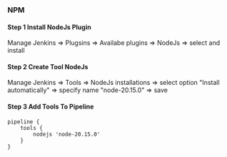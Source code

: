 ### NPM
#### Step 1 Install NodeJs Plugin
Manage Jenkins => Plugsins => Availabe plugins => NodeJs => select and install

#### Step 2 Create Tool NodeJs
Manage Jenkins => Tools => NodeJs installations => 
select option "Install automatically" => specify name "node-20.15.0" => save

#### Step 3 Add Tools To Pipeline
```
pipeline {
    tools {
        nodejs 'node-20.15.0'
    }
}
```